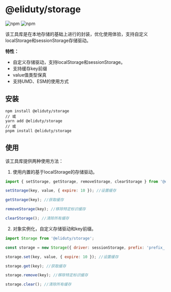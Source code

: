 # @eliduty/storage

![npm](https://img.shields.io/npm/dt/@eliduty/storage) ![npm](https://img.shields.io/npm/v/@eliduty/storage)

该工具库是在本地存储的基础上进行的封装，优化使用体验，支持自定义localStorage和sessionStorage存储驱动。

**特性：**

- 自定义存储驱动，支持localStorage和sessionStorage。
- 支持缓存key前缀
- value值类型保真
- 支持UMD、ESM的使用方式

## 安装

```shell
npm install @eliduty/storage
// 或
yarn add @eliduty/storage
// 或
pnpm install @eliduty/storage
```

## 使用

该工具库提供两种使用方法：

1. 使用内置的基于localStorage的存储驱动。

```javascript
import { setStorage, getStorage, removeStorage, clearStorage } from '@eliduty/storage';

setStorage(key, value, { expire: 10 }); //设置缓存

getStorage(key); //获取缓存

removeStorage(key); //移除特定标识缓存

clearStorage(); //清除所有缓存
```

2. 对象实例化，自定义存储驱动和key前缀。

```javascript
import Storage from '@eliduty/storage';

const storage = new Storage({ driver: sessionStorage, prefix: 'prefix_' });

storage.set(key, value, { expire: 10 }); //设置缓存

storage.get(key); //获取缓存

storage.remove(key); //移除特定标识缓存

storage.clear(); //清除所有缓存

```
